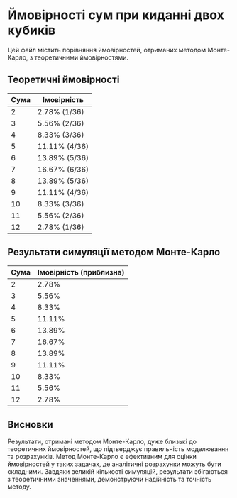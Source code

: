 # Ймовірності сум при киданні двох кубиків

Цей файл містить порівняння ймовірностей, отриманих методом Монте-Карло, з теоретичними ймовірностями.

## Теоретичні ймовірності
| Сума | Імовірність |
|------|-------------|
| 2    | 2.78% (1/36)|
| 3    | 5.56% (2/36)|
| 4    | 8.33% (3/36)|
| 5    | 11.11% (4/36)|
| 6    | 13.89% (5/36)|
| 7    | 16.67% (6/36)|
| 8    | 13.89% (5/36)|
| 9    | 11.11% (4/36)|
| 10   | 8.33% (3/36)|
| 11   | 5.56% (2/36)|
| 12   | 2.78% (1/36)|

## Результати симуляції методом Монте-Карло
| Сума | Імовірність (приблизна) |
|------|--------------------------|
| 2    | 2.78%                    |
| 3    | 5.56%                    |
| 4    | 8.33%                    |
| 5    | 11.11%                   |
| 6    | 13.89%                   |
| 7    | 16.67%                   |
| 8    | 13.89%                   |
| 9    | 11.11%                   |
| 10   | 8.33%                    |
| 11   | 5.56%                    |
| 12   | 2.78%                    |

## Висновки
Результати, отримані методом Монте-Карло, дуже близькі до теоретичних ймовірностей, що підтверджує правильність моделювання та розрахунків. Метод Монте-Карло є ефективним для оцінки ймовірностей у таких задачах, де аналітичні розрахунки можуть бути складними. Завдяки великій кількості симуляцій, результати збігаються з теоретичними значеннями, демонструючи надійність та точність методу.
